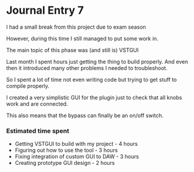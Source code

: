 # Journal Entry 7

I had a small break from this project due to exam season

However, during this time I still managed to put some work in.

The main topic of this phase was (and still is) VSTGUI

Last month I spent hours just getting the thing to build properly. And even then it introduced many other problems I needed to troubleshoot.

So I spent a lot of time not even writing code but trying to get stuff to compile properly.

I created a very simplistic GUI for the plugin just to check that all knobs work and are connected.

This also means that the bypass can finally be an on/off switch.

### Estimated time spent

- Getting VSTGUI to build with my project - 4 hours
- Figuring out how to use the tool - 3 hours
- Fixing integration of custom GUI to DAW - 3 hours
- Creating prototype GUI design - 2 hours
